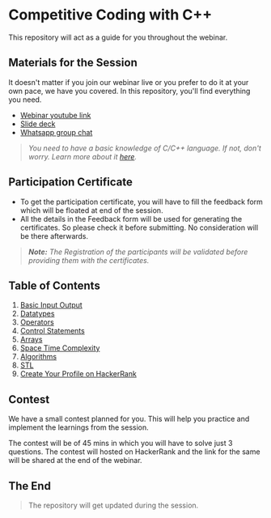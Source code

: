 # Competitive Coding with C++

 This repository will act as a guide for you throughout the webinar.

## Materials for the Session

It doesn't matter if you join our webinar live or you prefer to do it at your own pace, we have you covered. In this repository, you'll find everything you need.
<!--./slides.pdf-->
- [Webinar youtube link](#)
- [Slide deck](#)
- [Whatsapp group chat](http://bit.ly/STS-1-WA)

> *You need to have a basic knowledge of C/C++ language. If not, don't worry. Learn more about it [here](https://www.youtube.com/watch?v=BS3mT0NgKzM).*  

## Participation Certificate

- To get the participation certificate, you will have to fill the feedback form which will be floated at end of the session.
- All the details in the Feedback form will be used for generating the certificates. So please check it before submitting. No consideration will be there afterwards.  

> ***Note:** The Registration of the participants will be validated before providing them with the certificates.*

## Table of Contents

1. [Basic Input Output](#)
2. [Datatypes](#)
3. [Operators](#)
4. [Control Statements](#)
5. [Arrays](#)
6. [Space Time Complexity](#)
7. [Algorithms](#)
8. [STL](#)
9. [Create Your Profile on HackerRank](#)

## Contest

We have a small contest planned for you. This will help you practice and implement the learnings from the session. 

The contest will be of 45 mins in which you will have to solve just 3 questions. The contest will hosted on HackerRank and the link for the same will be shared at the end of the webinar. 

##  The End

> The repository will get updated during the session.
